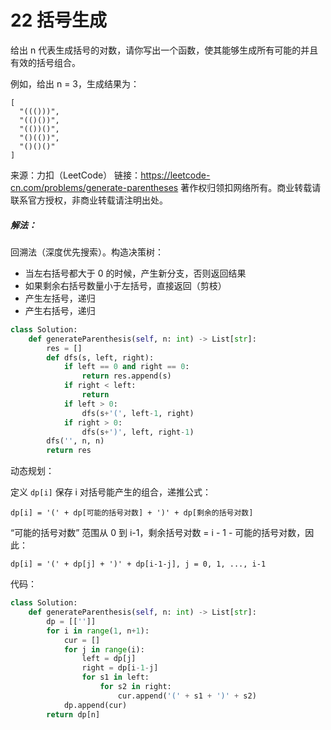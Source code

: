 # 22 括号生成

给出 n 代表生成括号的对数，请你写出一个函数，使其能够生成所有可能的并且有效的括号组合。

例如，给出 n = 3，生成结果为：

```
[
  "((()))",
  "(()())",
  "(())()",
  "()(())",
  "()()()"
]
```

来源：力扣（LeetCode）
链接：https://leetcode-cn.com/problems/generate-parentheses
著作权归领扣网络所有。商业转载请联系官方授权，非商业转载请注明出处。

##### 解法：

回溯法（深度优先搜索）。构造决策树：

+ 当左右括号都大于 0 的时候，产生新分支，否则返回结果
+ 如果剩余右括号数量小于左括号，直接返回（剪枝）
+ 产生左括号，递归
+ 产生右括号，递归

```python
class Solution:
    def generateParenthesis(self, n: int) -> List[str]:
        res = []
        def dfs(s, left, right):
            if left == 0 and right == 0:
                return res.append(s)
            if right < left:
                return
            if left > 0:
                dfs(s+'(', left-1, right)
            if right > 0:
                dfs(s+')', left, right-1)
        dfs('', n, n)
        return res
```

动态规划：

定义 `dp[i]` 保存 i 对括号能产生的组合，递推公式：

```
dp[i] = '(' + dp[可能的括号对数] + ')' + dp[剩余的括号对数]
```

“可能的括号对数” 范围从 0 到 i-1，剩余括号对数 = i - 1 - 可能的括号对数，因此：

```
dp[i] = '(' + dp[j] + ')' + dp[i-1-j], j = 0, 1, ..., i-1
```

代码：

```python
class Solution:
    def generateParenthesis(self, n: int) -> List[str]:
        dp = [['']]
        for i in range(1, n+1):
            cur = []
            for j in range(i):
                left = dp[j]
                right = dp[i-1-j]
                for s1 in left:
                    for s2 in right:
                        cur.append('(' + s1 + ')' + s2)
            dp.append(cur)
        return dp[n]
```

